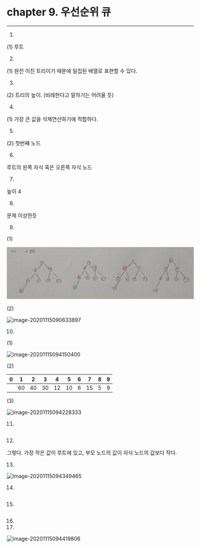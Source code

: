# chapter 9. 우선순위 큐

-----

01.

(1) 루트



02.

(1) 완전 이진 트리이기 때문에 밀집된 배열로 표현할 수 있다.



03.

(2) 트리의 높이. (비례한다고 말하기는 어려울 듯)



04.

(1) 가장 큰 값을 삭제연산하기에 적합하다.



05.

(2) 첫번째 노드



06.

루트의 왼쪽 자식 혹은 오른쪽 자식 노드



07.

높이 4



08.

문제 이상한듯



09.

(1)

![image-20201115090622106](./image-20201115090622106.png)

(2)

![image-20201115090633897](C:\Users\juho3\AppData\Roaming\Typora\typora-user-images\image-20201115090633897.png)



10.

(1)

![image-20201115094150400](C:\Users\juho3\AppData\Roaming\Typora\typora-user-images\image-20201115094150400.png)

(2)

| 0    | 1    | 2    | 3    | 4    | 5    | 6    | 7    | 8    | 9    |
| ---- | ---- | ---- | ---- | ---- | ---- | ---- | ---- | ---- | ---- |
|      | 60   | 40   | 30   | 12   | 10   | 6    | 15   | 5    | 9    |

(3)

![image-20201115094228333](C:\Users\juho3\AppData\Roaming\Typora\typora-user-images\image-20201115094228333.png)

11.

```c

```



12.

그렇다. 가장 작은 값이 루트에 있고, 부모 노드의 값이 자식 노드의 값보다 작다.



13.

![image-20201115094349465](C:\Users\juho3\AppData\Roaming\Typora\typora-user-images\image-20201115094349465.png)



14.

```C

```

15.

```c

```

16.

17.

![image-20201115094419806](C:\Users\juho3\AppData\Roaming\Typora\typora-user-images\image-20201115094419806.png)

